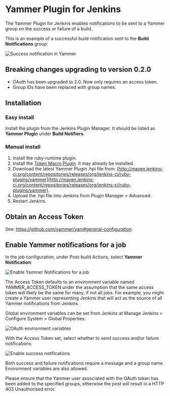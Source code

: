# Yammer Plugin for Jenkins

The Yammer Plugin for Jenkins enables notifications to be sent to a Yammer group on the success or failure of a build.

This is an example of a successful build notification sent to the __Build Notifications__ group:

![Success notification in Yammer](https://github.com/mattriley/yammer-plugin-for-jenkins/raw/master/readme/success_notification_in_yammer.png)

## Breaking changes upgrading to version 0.2.0

- OAuth has been upgraded to 2.0. Now only requires an access token.
- Group IDs have been replaced with group names.

## Installation

### Easy install

Install the plugin from the Jenkins Plugin Manager. It should be listed as __Yammer Plugin__ under __Build Notifiers__.

### Manual install

1. Install the ruby-runtime plugin.
2. Install the [Token Macro Plugin](https://wiki.jenkins-ci.org/display/JENKINS/Token+Macro+Plugin). It may already be installed.
3. Download the latest Yammer Plugin .hpi file from: [http://maven.jenkins-ci.org/content/repositories/releases/org/jenkins-ci/ruby-plugins/yammer](http://maven.jenkins-ci.org/content/repositories/releases/org/jenkins-ci/ruby-plugins/yammer).
4. Upload the .hpi file into Jenkins from Plugin Manager > Advanced.
5. Restart Jenkins.

## Obtain an Access Token

See: <https://github.com/yammer/yam#general-configuration>.

## Enable Yammer notifications for a job

In the job configuration, under Post-build Actions, select __Yammer Notification__:

![Enable Yammer Notifications for a job](https://github.com/mattriley/yammer-plugin-for-jenkins/raw/master/readme/enable_yammer_notifications_for_job.png)

The Access Token defaults to an environment variable named YAMMER_ACCESS_TOKEN under the assumption that the same access token will likely be the same for many, if not all jobs.
For example, you might create a Yammer user representing Jenkins that will act as the source of all Yammer notifications from Jenkins.

Global environment variables can be set from Jenkins at Manage Jenkins > Configure System > Global Properties:

![OAuth environment variables](https://github.com/mattriley/yammer-plugin-for-jenkins/raw/master/readme/oauth_environment_variables.png)

With the Access Token set, select whether to send success and/or failure notifications:

![Enable success notifications](https://github.com/mattriley/yammer-plugin-for-jenkins/raw/master/readme/enable_success_notifications.png)

Both success and failure notifications require a message and a group name. Environment variables are also allowed.

Please ensure that the Yammer user associated with the OAuth token has been added to the specified groups,
otherwise the post will result in a HTTP 403 Unauthorised error.